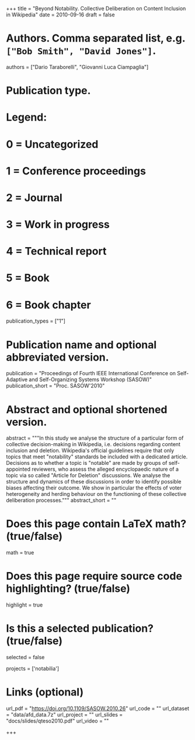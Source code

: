 +++
title = "Beyond Notability. Collective Deliberation on Content Inclusion in Wikipedia"
date = 2010-09-16
draft = false

# Authors. Comma separated list, e.g. `["Bob Smith", "David Jones"]`.
authors = ["Dario Taraborelli", "Giovanni Luca Ciampaglia"]

# Publication type.
# Legend:
# 0 = Uncategorized
# 1 = Conference proceedings
# 2 = Journal
# 3 = Work in progress
# 4 = Technical report
# 5 = Book
# 6 = Book chapter
publication_types = ["1"]

# Publication name and optional abbreviated version.
publication = "Proceedings of Fourth IEEE International Conference on Self-Adaptive and Self-Organizing Systems Workshop (SASOW)"
publication_short = "Proc. SASOW'2010"

# Abstract and optional shortened version.
abstract = """In this study we analyse the structure of a
particular form of collective decision-making in Wikipedia, i.e. decisions
regarding content inclusion and deletion. Wikipedia's official guidelines
require that only topics that meet "notability" standards be included with
a dedicated article. Decisions as to whether a topic is "notable" are made
by groups of self-appointed reviewers, who assess the alleged encyclopaedic
nature of a topic via so called "Article for Deletion" discussions. We
analyse the structure and dynamics of these discussions in order to
identify possible biases affecting their outcome. We show in particular the
effects of voter heterogeneity and herding behaviour on the functioning of
these collective deliberation processes."""
abstract_short = ""

# Does this page contain LaTeX math? (true/false)
math = true

# Does this page require source code highlighting? (true/false)
highlight = true

# Is this a selected publication? (true/false)
selected = false

projects = ['notabilia']

# Links (optional)
url_pdf = "https://doi.org/10.1109/SASOW.2010.26"
url_code = ""
url_dataset = "data/afd_data.7z"
url_project = ""
url_slides = "docs/slides/qteso2010.pdf"
url_video = ""

+++
